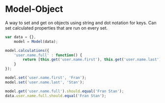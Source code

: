 # Model-Object

A way to set and get on objects using string and dot notation for keys. Can set calculated properties that are run on
every set.

```javascript
var data = {},
    model = Model(data);

model.calculations({
    'user.name.full' : function() {
        return [this.get('user.name.first'), this.get('user.name.last')].join(' ').trim();
    }
});

model.set('user.name.first', 'Fran');
model.set('user.name.last', 'Stan');

model.get('user.name.full').should.equal('Fran Stan');
data.user.name.full.should.equal('Fran Stan');
```